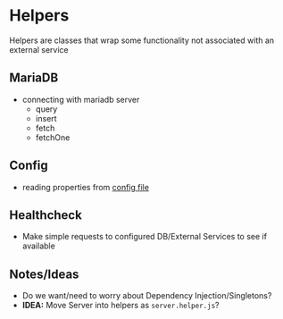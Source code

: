 # Helpers

Helpers are classes that wrap some functionality not associated with an external service

## MariaDB
  - connecting with mariadb server
    - query
    - insert
    - fetch
    - fetchOne

## Config
  - reading properties from [config file](https://github.com/devlinjunker/template.node.hapi/blob/master/conf/config.yaml#L3)

## Healthcheck
  - Make simple requests to configured DB/External Services to see if available




## Notes/Ideas
  - Do we want/need to worry about Dependency Injection/Singletons?
  - **IDEA:** Move Server into helpers as `server.helper.js`?
